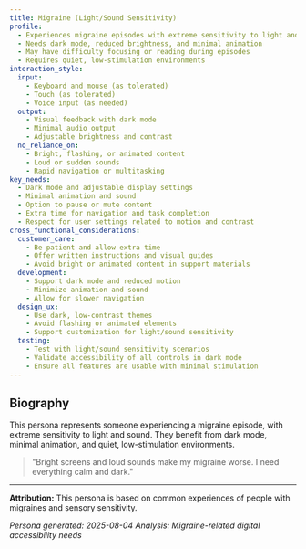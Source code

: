 ```yaml
---
title: Migraine (Light/Sound Sensitivity)
profile:
  - Experiences migraine episodes with extreme sensitivity to light and sound
  - Needs dark mode, reduced brightness, and minimal animation
  - May have difficulty focusing or reading during episodes
  - Requires quiet, low-stimulation environments
interaction_style:
  input:
    - Keyboard and mouse (as tolerated)
    - Touch (as tolerated)
    - Voice input (as needed)
  output:
    - Visual feedback with dark mode
    - Minimal audio output
    - Adjustable brightness and contrast
  no_reliance_on:
    - Bright, flashing, or animated content
    - Loud or sudden sounds
    - Rapid navigation or multitasking
key_needs:
  - Dark mode and adjustable display settings
  - Minimal animation and sound
  - Option to pause or mute content
  - Extra time for navigation and task completion
  - Respect for user settings related to motion and contrast
cross_functional_considerations:
  customer_care:
    - Be patient and allow extra time
    - Offer written instructions and visual guides
    - Avoid bright or animated content in support materials
  development:
    - Support dark mode and reduced motion
    - Minimize animation and sound
    - Allow for slower navigation
  design_ux:
    - Use dark, low-contrast themes
    - Avoid flashing or animated elements
    - Support customization for light/sound sensitivity
  testing:
    - Test with light/sound sensitivity scenarios
    - Validate accessibility of all controls in dark mode
    - Ensure all features are usable with minimal stimulation
---
```


## Biography

This persona represents someone experiencing a migraine episode, with extreme sensitivity to light and sound. They benefit from dark mode, minimal animation, and quiet, low-stimulation environments.

> "Bright screens and loud sounds make my migraine worse. I need everything calm and dark."

---

**Attribution:**
This persona is based on common experiences of people with migraines and sensory sensitivity.

*Persona generated: 2025-08-04*
*Analysis: Migraine-related digital accessibility needs*
